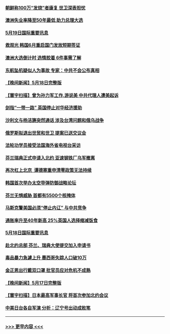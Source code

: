 #### [朝鲜称100万“发烧”者康复 世卫深表担忧](../pages/prog202/a103432935.md?t=05200101) 
#### [澳洲失业率降至50年最低 助力总理大选](../pages/prog202/a103432949.md?t=05200101) 
#### [5月19日国际重要讯息](../pages/prog202/a103432929.md?t=05200101) 
#### [救观光 韩国6月重启国门发放短期签证](../pages/prog202/a103432841.md?t=05200101) 
#### [澳洲大选倒计时 选情胶着 6件事需了解](../pages/prog202/a103432792.md?t=05200101) 
#### [东航坠机疑似人为事故 专家：中共不会公布真相](../pages/prog202/a103432747.md?t=05200101) 
#### [【晚间新闻】5月18日完整版](../pages/prog202/a103432635.md?t=05200101) 
#### [【寰宇扫描】曾为孙力军工作.游说美 中共代理人遭美起诉](../pages/prog202/a103432660.md?t=05200101) 
#### [剑指“一带一路” 英国停止对华经济援助](../pages/prog202/a103432687.md?t=05200101) 
#### [沙利文与杨洁篪突然通话 涉及台湾问题和俄乌战争](../pages/prog202/a103432643.md?t=05200101) 
#### [俄罗斯拟退出世贸和世卫 提案已送交议会](../pages/prog202/a103432435.md?t=05200101) 
#### [法轮功学员接受法国海外省电视台采访](../pages/prog202/a103432385.md?t=05200101) 
#### [芬兰瑞典正式申请入北约 亚速钢铁厂乌军撤离](../pages/prog202/a103432365.md?t=05200101) 
#### [再次杠上北京  谭德塞重申清零政策无法持续](../pages/prog202/a103432382.md?t=05200101) 
#### [韩国首次举办太空导弹防御战略论坛](../pages/prog202/a103432307.md?t=05200101) 
#### [芬兰无惧威胁 首都有5500个核掩体](../pages/prog202/a103432123.md?t=05200101) 
#### [马斯克警美国必须“停止内讧” 与中共竞争](../pages/prog202/a103432115.md?t=05200101) 
#### [通胀率升至40年新高 25%英国人选择缩减饭食](../pages/prog202/a103432103.md?t=05200101) 
#### [5月18日国际重要讯息](../pages/prog202/a103432076.md?t=05200101) 
#### [赴北约总部 芬兰、瑞典大使提交加入申请书](../pages/prog202/a103432020.md?t=05200101) 
#### [毒品暴力急遽上升 墨西哥失踪人口破10万](../pages/prog202/a103431978.md?t=05200101) 
#### [金正恩出行戴双口罩 批官员应对危机不成熟](../pages/prog202/a103431921.md?t=05200101) 
#### [【晚间新闻】5月17日完整版](../pages/prog202/a103431791.md?t=05200101) 
#### [【寰宇扫描】日本最高军事长官 将首次参加北约会议](../pages/prog202/a103431822.md?t=05200101) 
#### [中美日台各自军演 分析：辽宁号出动成败笔](../pages/prog202/a103431824.md?t=05200101) 

----
#### [ >>> 更早内容 <<< ](../indexes/prog202-earlier.md)
